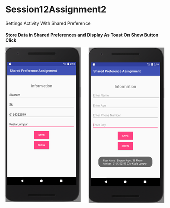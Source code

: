 # Session12Assignment2
Settings Activity With Shared Preference

<h4> Store Data in Shared Preferences and Display As Toast On Show Button Click

![](https://github.com/sivaramgollapudi/Session12Assignment2/blob/master/Session12Assignment2_Save_Display_SharedPreferences.png)
